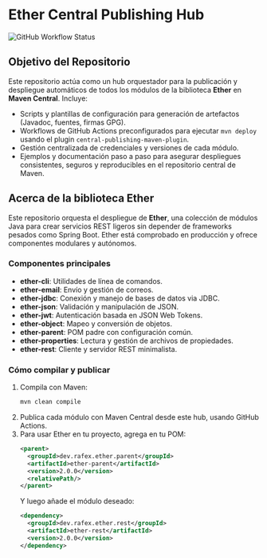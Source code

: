 # Ether Central Publishing Hub

![GitHub Workflow Status](https://img.shields.io/github/actions/workflow/status/rafex/ether-deployment-hub/actions/workflows/publish-all.yml?branch=main)

## Objetivo del Repositorio

Este repositorio actúa como un hub orquestador para la publicación y despliegue automáticos de todos los módulos de la biblioteca **Ether** en **Maven Central**. Incluye:
- Scripts y plantillas de configuración para generación de artefactos (Javadoc, fuentes, firmas GPG).
- Workflows de GitHub Actions preconfigurados para ejecutar `mvn deploy` usando el plugin `central-publishing-maven-plugin`.
- Gestión centralizada de credenciales y versiones de cada módulo.
- Ejemplos y documentación paso a paso para asegurar despliegues consistentes, seguros y reproducibles en el repositorio central de Maven.



## Acerca de la biblioteca Ether

Este repositorio orquesta el despliegue de **Ether**, una colección de módulos Java para crear servicios REST ligeros sin depender de frameworks pesados como Spring Boot. Ether está comprobado en producción y ofrece componentes modulares y autónomos.

### Componentes principales

- **ether-cli**: Utilidades de línea de comandos.
- **ether-email**: Envío y gestión de correos.
- **ether-jdbc**: Conexión y manejo de bases de datos via JDBC.
- **ether-json**: Validación y manipulación de JSON.
- **ether-jwt**: Autenticación basada en JSON Web Tokens.
- **ether-object**: Mapeo y conversión de objetos.
- **ether-parent**: POM padre con configuración común.
- **ether-properties**: Lectura y gestión de archivos de propiedades.
- **ether-rest**: Cliente y servidor REST minimalista.

### Cómo compilar y publicar

1. Compila con Maven:
   ```bash
   mvn clean compile
   ```
2. Publica cada módulo con Maven Central desde este hub, usando GitHub Actions.
3. Para usar Ether en tu proyecto, agrega en tu POM:
   ```xml
   <parent>
     <groupId>dev.rafex.ether.parent</groupId>
     <artifactId>ether-parent</artifactId>
     <version>2.0.0</version>
     <relativePath/>
   </parent>
   ```
   Y luego añade el módulo deseado:
   ```xml
   <dependency>
     <groupId>dev.rafex.ether.rest</groupId>
     <artifactId>ether-rest</artifactId>
     <version>2.0.0</version>
   </dependency>
   ```
